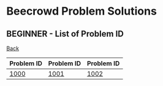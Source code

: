 # Beecrowd Problem Solutions

## BEGINNER - List of Problem ID

[Back](./..)

| Problem ID | Problem ID | Problem ID |
| -- | -- | -- |
| [1000](./solutions/1000.md) | [1001](./solutions/1001.md) | [1002](./solutions/1002.md) |

